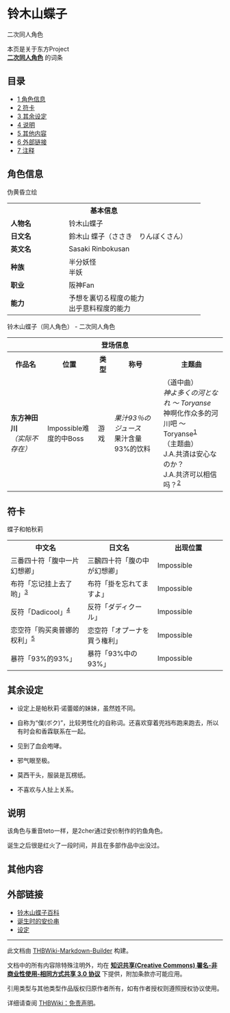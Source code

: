 # 铃木山蝶子

<!-- source html: G:\repos\THBWiki-Markdown-Builder\THBWikiMarkdown\Temp\main\3\3a\ns0%3A%E9%93%83%E6%9C%A8%E5%B1%B1%E8%9D%B6%E5%AD%90.html -->

二次同人角色

本页是关于东方Project  
 **[二次同人角色](./二次角色列表.md)** 的词条
## 目录

- [1 角色信息](#角色信息)
- [2 符卡](#符卡)
- [3 其余设定](#其余设定)
- [4 说明](#说明)
- [5 其他内容](#其他内容)
- [6 外部链接](#外部链接)
- [7 注释](#注释)




## 角色信息
[](./文件-铃木山蝶子.jpg.md)  [](./文件-铃木山蝶子.jpg.md)伪黄昏立绘

<table>
<tbody><tr>
<th colspan="2">基本信息</th>
</tr>
<tr>
<td style="width:120px"><b>人物名</b></td><td style="min-width:300px">铃木山蝶子</td>
</tr><tr><td><b>日文名</b></td><td>鈴木山  蝶子（ささき　りんぼくさん）</td></tr><tr><td><b>英文名</b></td><td>Sasaki Rinbokusan</td></tr><tr><td><b>种族</b></td><td>半分妖怪<br>半妖</td></tr><tr><td><b>职业</b></td><td>阪神Fan</td></tr><tr><td><b>能力</b></td><td>予想を裏切る程度の能力<br>出乎意料程度的能力</td></tr></tbody></table>

铃木山蝶子（同人角色） - 二次同人角色
  
  

  


<table>
<tbody><tr>
<th colspan="5">登场信息</th>
</tr><tr><th><b>作品名</b></th><th><b>位置</b></th><th><b>类型</b></th><th><b>称号</b></th><th><b>主题曲</b></th></tr><tr><td rowspan="1" style="width:120px"><b>东方神田川<br></b>
<i>（实际不存在）</i><b></b></td><td style="width:130px">Impossible难度的中Boss</td><td class="bg-color-danger-30" style="width:30px;">游戏</td><td style="width:180px"><i>果汁93％のジュース</i><br>
果汁含量93%的饮料</td><td style="width:200px">（道中曲）<br><i>神よ多くの河となれ ～ Toryanse</i><br>神啊化作众多的河川吧 ～ Toryanse<sup id="cite_ref-1" class="reference"><a href="#cite_note-1">1</a></sup><br>
（主题曲）<br>J.A.共済は安心なのか？ <br>J.A.共济可以相信吗？<sup id="cite_ref-2" class="reference"><a href="#cite_note-2">2</a></sup></td></tr></tbody></table>


## 符卡
[](./文件-蝶子和帕秋莉.jpg.md)  [](./文件-蝶子和帕秋莉.jpg.md)蝶子和帕秋莉

<table><tbody><tr><th><b>中文名</b></th><th><b>日文名</b></th><th><b>出现位置</b></th></tr><tr><td style="width:200px">三番四十符「腹中一片幻想卿」</td><td style="width:200px">三飜四十符「腹の中が幻想卿」</td><td style="width:180px">Impossible</td></tr>
<tr><td style="width:200px">布符「忘记挂上去了哟」<sup id="cite_ref-3" class="reference"><a href="#cite_note-3">3</a></sup></td><td style="width:200px">布符「掛を忘れてますよ」</td><td style="width:180px">Impossible</td></tr>
<tr><td style="width:200px">反符「Dadicool」<sup id="cite_ref-4" class="reference"><a href="#cite_note-4">4</a></sup></td><td style="width:200px">反符「ダディクール」</td><td style="width:180px">Impossible</td></tr>
<tr><td style="width:200px">恋空符「购买奥普娜的权利」<sup id="cite_ref-5" class="reference"><a href="#cite_note-5">5</a></sup></td><td style="width:200px">恋空符「オプーナを買う権利」</td><td style="width:180px">Impossible</td></tr>
<tr><td style="width:200px">暴符「93%的93%」</td><td style="width:200px">暴符「93%中の93%」</td><td style="width:180px">Impossible</td></tr></tbody></table>


## 其余设定
- 设定上是帕秋莉·诺蕾姬的妹妹，虽然姓不同。  

- 自称为“僕(ボク)”，比较男性化的自称词。还喜欢穿着兜裆布跑来跑去，所以有时会和香霖联系在一起。  

- 见到了血会咆哮。  

- 邪气眼至极。  

- 莫西干头，服装是瓦楞纸。  

- 不喜欢与人扯上关系。

## 说明
  
该角色与重音teto一样，是2cher通过安价制作的钓鱼角色。  

诞生之后很是红火了一段时间，并且在多部作品中出没过。  

  

## 其他内容
## 外部链接
- [铃木山蝶子百科](https://www3.atwiki.jp/rinbokusan/pages/1.html)
- [诞生时的安价串](http://yutori.2ch.net/test/read.cgi/news4vip/1219256805/)
- [设定](http://www.nicovideo.jp/watch/sm4622170)


[^cite_note-1]: toryanse=通りゃんせ，日本童谣《[通过吧](https://zh.wikipedia.org/wiki/通过吧)》





---

此文档由 [THBWiki-Markdown-Builder](https://github.com/Delsin-Yu/THBWiki-Markdown-Builder) 构建。

文档中的所有内容除特殊注明外，均在 [**知识共享(Creative Commons) 署名-非商业性使用-相同方式共享 3.0 协议**](https://creativecommons.org/licenses/by-sa/3.0/deed.zh-hans) 下提供，附加条款亦可能应用。

引用类型与其他类型作品版权归原作者所有，如有作者授权则遵照授权协议使用。

详细请查阅 [THBWiki：免责声明](https://thbwiki.cc/THBWiki:%E5%85%8D%E8%B4%A3%E5%A3%B0%E6%98%8E)。

